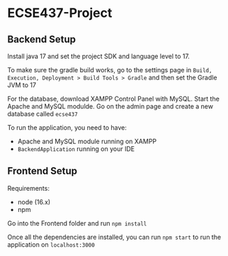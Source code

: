 # ECSE437-Project

## Backend Setup

Install java 17 and set the project SDK and language level to 17.

To make sure the gradle build works, go to the settings page in `Build, Execution, Deployment > Build Tools > Gradle` and then set the Gradle JVM to 17

For the database, download XAMPP Control Panel with MySQL. Start the Apache and MySQL modulde. Go on the admin page and create a new database called `ecse437`

To run the application, you need to have:
* Apache and MySQL module running on XAMPP
* `BackendApplication` running on your IDE

## Frontend Setup

Requirements:
* node (16.x)
* npm

Go into the Frontend folder and run `npm install`

Once all the dependencies are installed, you can run `npm start` to run the application on `localhost:3000`